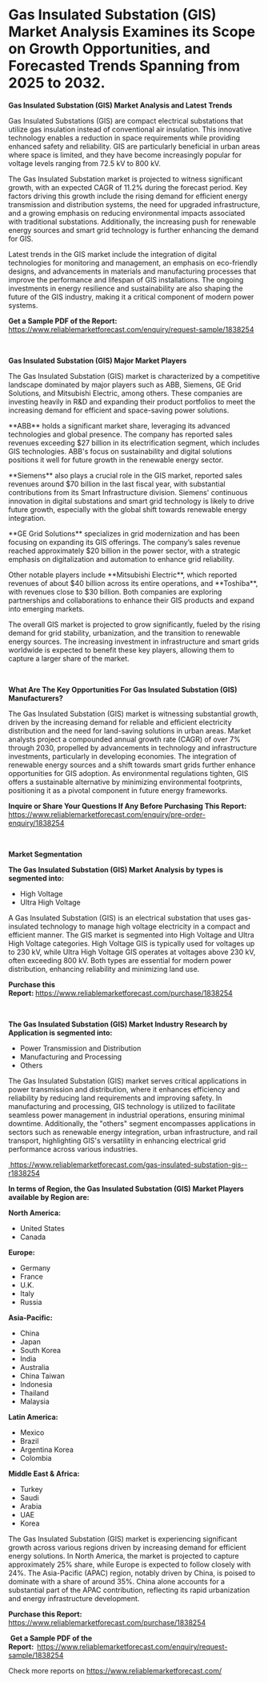 <p><h1>Gas Insulated Substation (GIS) Market Analysis Examines its Scope on Growth Opportunities, and Forecasted Trends Spanning from 2025 to 2032.</h1></p><p><strong>Gas Insulated Substation (GIS) Market Analysis and Latest Trends</strong></p>
<p><p>Gas Insulated Substations (GIS) are compact electrical substations that utilize gas insulation instead of conventional air insulation. This innovative technology enables a reduction in space requirements while providing enhanced safety and reliability. GIS are particularly beneficial in urban areas where space is limited, and they have become increasingly popular for voltage levels ranging from 72.5 kV to 800 kV.</p><p>The Gas Insulated Substation market is projected to witness significant growth, with an expected CAGR of 11.2% during the forecast period. Key factors driving this growth include the rising demand for efficient energy transmission and distribution systems, the need for upgraded infrastructure, and a growing emphasis on reducing environmental impacts associated with traditional substations. Additionally, the increasing push for renewable energy sources and smart grid technology is further enhancing the demand for GIS.</p><p>Latest trends in the GIS market include the integration of digital technologies for monitoring and management, an emphasis on eco-friendly designs, and advancements in materials and manufacturing processes that improve the performance and lifespan of GIS installations. The ongoing investments in energy resilience and sustainability are also shaping the future of the GIS industry, making it a critical component of modern power systems.</p></p>
<p><strong>Get a Sample PDF of the Report:&nbsp;</strong> <a href="https://www.reliablemarketforecast.com/enquiry/request-sample/1838254?utm_campaign=3511&utm_medium=2&utm_source=Github&utm_content=ia&utm_term=12042025&utm_id=gas-insulated-substation-gis">https://www.reliablemarketforecast.com/enquiry/request-sample/1838254</a></p>
<p>&nbsp;</p>
<p><strong>Gas Insulated Substation (GIS) Major Market Players</strong></p>
<p><p>The Gas Insulated Substation (GIS) market is characterized by a competitive landscape dominated by major players such as ABB, Siemens, GE Grid Solutions, and Mitsubishi Electric, among others. These companies are investing heavily in R&D and expanding their product portfolios to meet the increasing demand for efficient and space-saving power solutions.</p><p>**ABB** holds a significant market share, leveraging its advanced technologies and global presence. The company has reported sales revenues exceeding $27 billion in its electrification segment, which includes GIS technologies. ABB's focus on sustainability and digital solutions positions it well for future growth in the renewable energy sector.</p><p>**Siemens** also plays a crucial role in the GIS market, reported sales revenues around $70 billion in the last fiscal year, with substantial contributions from its Smart Infrastructure division. Siemens' continuous innovation in digital substations and smart grid technology is likely to drive future growth, especially with the global shift towards renewable energy integration.</p><p>**GE Grid Solutions** specializes in grid modernization and has been focusing on expanding its GIS offerings. The company’s sales revenue reached approximately $20 billion in the power sector, with a strategic emphasis on digitalization and automation to enhance grid reliability.</p><p>Other notable players include **Mitsubishi Electric**, which reported revenues of about $40 billion across its entire operations, and **Toshiba**, with revenues close to $30 billion. Both companies are exploring partnerships and collaborations to enhance their GIS products and expand into emerging markets.</p><p>The overall GIS market is projected to grow significantly, fueled by the rising demand for grid stability, urbanization, and the transition to renewable energy sources. The increasing investment in infrastructure and smart grids worldwide is expected to benefit these key players, allowing them to capture a larger share of the market.</p></p>
<p>&nbsp;</p>
<p><strong>What Are The Key Opportunities For Gas Insulated Substation (GIS) Manufacturers?</strong></p>
<p><p>The Gas Insulated Substation (GIS) market is witnessing substantial growth, driven by the increasing demand for reliable and efficient electricity distribution and the need for land-saving solutions in urban areas. Market analysts project a compounded annual growth rate (CAGR) of over 7% through 2030, propelled by advancements in technology and infrastructure investments, particularly in developing economies. The integration of renewable energy sources and a shift towards smart grids further enhance opportunities for GIS adoption. As environmental regulations tighten, GIS offers a sustainable alternative by minimizing environmental footprints, positioning it as a pivotal component in future energy frameworks.</p></p>
<p><strong>Inquire or Share Your Questions If Any Before Purchasing This Report:</strong> <a href="https://www.reliablemarketforecast.com/enquiry/pre-order-enquiry/1838254?utm_campaign=3511&utm_medium=2&utm_source=Github&utm_content=ia&utm_term=12042025&utm_id=gas-insulated-substation-gis">https://www.reliablemarketforecast.com/enquiry/pre-order-enquiry/1838254</a></p>
<p>&nbsp;</p>
<p><strong>Market Segmentation</strong></p>
<p><strong>The Gas Insulated Substation (GIS) Market Analysis by types is segmented into:</strong></p>
<p><ul><li>High Voltage</li><li>Ultra High Voltage</li></ul></p>
<p><p>A Gas Insulated Substation (GIS) is an electrical substation that uses gas-insulated technology to manage high voltage electricity in a compact and efficient manner. The GIS market is segmented into High Voltage and Ultra High Voltage categories. High Voltage GIS is typically used for voltages up to 230 kV, while Ultra High Voltage GIS operates at voltages above 230 kV, often exceeding 800 kV. Both types are essential for modern power distribution, enhancing reliability and minimizing land use.</p></p>
<p><strong>Purchase this Report:&nbsp;</strong><a href="https://www.reliablemarketforecast.com/purchase/1838254?utm_campaign=3511&utm_medium=2&utm_source=Github&utm_content=ia&utm_term=12042025&utm_id=gas-insulated-substation-gis">https://www.reliablemarketforecast.com/purchase/1838254</a></p>
<p>&nbsp;</p>
<p><strong>The Gas Insulated Substation (GIS) Market Industry Research by Application is segmented into:</strong></p>
<p><ul><li>Power Transmission and Distribution</li><li>Manufacturing and Processing</li><li>Others</li></ul></p>
<p><p>The Gas Insulated Substation (GIS) market serves critical applications in power transmission and distribution, where it enhances efficiency and reliability by reducing land requirements and improving safety. In manufacturing and processing, GIS technology is utilized to facilitate seamless power management in industrial operations, ensuring minimal downtime. Additionally, the "others" segment encompasses applications in sectors such as renewable energy integration, urban infrastructure, and rail transport, highlighting GIS's versatility in enhancing electrical grid performance across various industries.</p></p>
<p><a href="https://www.reliablemarketforecast.com/gas-insulated-substation-gis--r1838254?utm_campaign=3511&utm_medium=2&utm_source=Github&utm_content=ia&utm_term=12042025&utm_id=gas-insulated-substation-gis">&nbsp;https://www.reliablemarketforecast.com/gas-insulated-substation-gis--r1838254</a></p>
<p><strong>In terms of Region, the Gas Insulated Substation (GIS) Market Players available by Region are:</strong></p>
<p>
    <p> <strong> North America: </strong>
        <ul>
            <li>United States</li>
            <li>Canada</li>
        </ul>
        </p> 
    <p> <strong> Europe: </strong>
        <ul>
            <li>Germany</li>
            <li>France</li>
            <li>U.K.</li>
            <li>Italy</li>
            <li>Russia</li>
        </ul>
        </p> 
    <p> <strong> Asia-Pacific: </strong>
        <ul>
            <li>China</li>
            <li>Japan</li>
            <li>South Korea</li>
            <li>India</li>
            <li>Australia</li>
            <li>China Taiwan</li>
            <li>Indonesia</li>
            <li>Thailand</li>
            <li>Malaysia</li>
        </ul>
        </p> 
    <p> <strong> Latin America: </strong>
        <ul>
            <li>Mexico</li>
            <li>Brazil</li>
            <li>Argentina Korea</li>
            <li>Colombia</li>
        </ul>
        </p> 
    <p> <strong> Middle East & Africa: </strong>
        <ul>
            <li>Turkey</li>
            <li>Saudi</li>
            <li>Arabia</li>
            <li>UAE</li>
            <li>Korea</li>
        </ul>
    </p>
    </p>
<p><p>The Gas Insulated Substation (GIS) market is experiencing significant growth across various regions driven by increasing demand for efficient energy solutions. In North America, the market is projected to capture approximately 25% share, while Europe is expected to follow closely with 24%. The Asia-Pacific (APAC) region, notably driven by China, is poised to dominate with a share of around 35%. China alone accounts for a substantial part of the APAC contribution, reflecting its rapid urbanization and energy infrastructure development.</p></p>
<p><strong>Purchase this Report: </strong><a href="https://www.reliablemarketforecast.com/purchase/1838254?utm_campaign=3511&utm_medium=2&utm_source=Github&utm_content=ia&utm_term=12042025&utm_id=gas-insulated-substation-gis">https://www.reliablemarketforecast.com/purchase/1838254</a></p>
<p>&nbsp;<strong>Get a Sample PDF of the Report:&nbsp;&nbsp;</strong><a href="https://www.reliablemarketforecast.com/enquiry/request-sample/1838254?utm_campaign=3511&utm_medium=2&utm_source=Github&utm_content=ia&utm_term=12042025&utm_id=gas-insulated-substation-gis">https://www.reliablemarketforecast.com/enquiry/request-sample/1838254</a></p>
<p><strong></strong></p>
<p>Check more reports on <a href="https://www.reliablemarketforecast.com/?utm_campaign=3511&utm_medium=2&utm_source=Github&utm_content=ia&utm_term=12042025&utm_id=gas-insulated-substation-gis">https://www.reliablemarketforecast.com/</a></p>